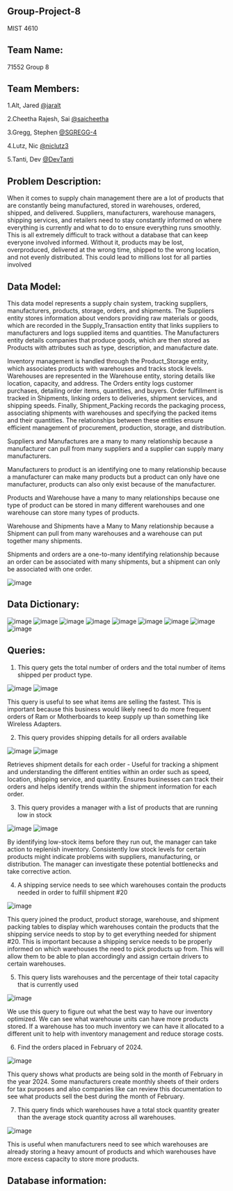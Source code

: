 ## Group-Project-8
MIST 4610

## Team Name: 
71552 Group 8

## Team Members:
1.Alt, Jared [@jaralt](https://github.com/jaralt/)

2.Cheetha Rajesh, Sai [@saicheetha](https://github.com/saicheetha/)

3.Gregg, Stephen [@SGREGG-4](https://github.com/SGREGG-4/)

4.Lutz, Nic [@niclutz3](https://github.com/niclutz3/)

5.Tanti, Dev [@DevTanti](https://github.com/DevTanti/Group-Project-8.git)

## Problem Description:
When it comes to supply chain management there are a lot of products that are constantly being manufactured, stored in warehouses, ordered, shipped, and delivered. Suppliers, manufacturers, warehouse managers, shipping services, and retailers need to stay constantly informed on where everything is currently and what to do to ensure everything runs smoothly. This is all extremely difficult to track without a database that can keep everyone involved informed. Without it, products may be lost, overproduced, delivered at the wrong time, shipped to the wrong location, and not evenly distributed. This could lead to millions lost for all parties involved

## Data Model:
This data model represents a supply chain system, tracking suppliers, manufacturers, products, storage, orders, and shipments. The Suppliers entity stores information about vendors providing raw materials or goods, which are recorded in the Supply_Transaction entity that links suppliers to manufacturers and logs supplied items and quantities. The Manufacturers entity details companies that produce goods, which are then stored as Products with attributes such as type, description, and manufacture date.

Inventory management is handled through the Product_Storage entity, which associates products with warehouses and tracks stock levels. Warehouses are represented in the Warehouse entity, storing details like location, capacity, and address. The Orders entity logs customer purchases, detailing order items, quantities, and buyers. Order fulfillment is tracked in Shipments, linking orders to deliveries, shipment services, and shipping speeds. Finally, Shipment_Packing records the packaging process, associating shipments with warehouses and specifying the packed items and their quantities. The relationships between these entities ensure efficient management of procurement, production, storage, and distribution.

Suppliers and Manufactures are a many to many relationship because a manufacturer can pull from many suppliers and a supplier can supply many manufacturers.

Manufacturers to product is an identifying one to many relationship because a manufacturer can make many products but a product can only have one manufacturer, products can also only exist because of the manufacturer.

Products and Warehouse have a many to many relationships because one type of product can be stored in many different warehouses and one warehouse can store many types of products.

Warehouse and Shipments have a Many to Many relationship because a Shipment can pull from many warehouses and a warehouse can put together many shipments.

Shipments and orders are a one-to-many identifying relationship because an order can be associated with many shipments, but a shipment can only be associated with one order. 

![image](https://github.com/user-attachments/assets/e10f7fec-b763-43f1-a03d-b6cf0ace630f)


## Data Dictionary:

![image](https://github.com/user-attachments/assets/6eae8503-f59f-496b-bf39-eaa7a13f8153)
![image](https://github.com/user-attachments/assets/fb4163da-b47e-4720-9768-ca0fd910ff99)
![image](https://github.com/user-attachments/assets/60160a18-a8a7-4ca5-919b-d80d5476660c)
![image](https://github.com/user-attachments/assets/a80ceca3-ff44-47bf-8a4a-0f0632409247)
![image](https://github.com/user-attachments/assets/f94dc6ee-094b-4c25-b4cc-47423802bc0f)
![image](https://github.com/user-attachments/assets/aaca4b49-143f-4406-b81a-fae49fb643ac)
![image](https://github.com/user-attachments/assets/70fae505-14ab-4214-9fba-5c3be9b59794)
![image](https://github.com/user-attachments/assets/bda886b1-ed80-4bf6-8d29-18eb67f75911)
![image](https://github.com/user-attachments/assets/140072ed-7301-4d3a-ba46-e6c60bdd408a)

## Queries:

1. This query gets the total number of orders and the total number of items shipped per product type.

![image](https://github.com/user-attachments/assets/a31a550e-e4f8-4351-9e62-71aedf77654c)
![image](https://github.com/user-attachments/assets/24d3cecf-ede7-4c94-aed6-4420e9ed6b4a)

This query is useful to see what items are selling the fastest. This is important because this business would likely need to do more frequent orders of Ram or Motherboards to keep supply up than something like Wireless Adapters. 

2. This query provides shipping details for all orders available

![image](https://github.com/user-attachments/assets/f2e5f590-cd08-4822-ac60-806d22659d75)
![image](https://github.com/user-attachments/assets/5629a27c-74c8-4ff6-bfa1-f4f6d8c337bc)

Retrieves shipment details for each order - Useful for tracking a shipment and understanding the different entities within an order such as speed, location, shipping service, and quantity. Ensures businesses can track their orders and helps identify trends within the shipment information for each order.

3. This query provides a manager with a list of products that are running low in stock

![image](https://github.com/user-attachments/assets/af9225f9-fce6-48d2-9618-614ecfff20a5)
![image](https://github.com/user-attachments/assets/0b667c7a-aba6-48d1-9adf-b6721f36622f)

By identifying low-stock items before they run out, the manager can take action to replenish inventory. Consistently low stock levels for certain products might indicate problems with suppliers, manufacturing, or distribution. The manager can investigate these potential bottlenecks and take corrective action.

4. A shipping service needs to see which warehouses contain the products needed in order to fulfill shipment #20 

![image](https://github.com/user-attachments/assets/866533ed-ea9d-4def-be83-cbfffd61e529)

This query joined the product, product storage, warehouse, and shipment packing tables to display which warehouses contain the products that the shipping service needs to stop by to get everything needed for shipment #20. This is important because a shipping service needs to be properly informed on which warehouses the need to pick products up from. This will allow them to be able to plan accordingly and assign certain drivers to certain warehouses. 

5. This query  lists  warehouses and the percentage of their total capacity that is currently used

![image](https://github.com/user-attachments/assets/81a49d1d-821b-4ce4-9fa6-67654d518de1)

We use this query to figure out what the best way to have our inventory optimized. We can see what warehouse units can have more products stored. If a warehouse has too much inventory we can have it allocated to a different unit to help with inventory management and reduce storage costs.  

6. Find the orders placed in February of 2024.

![image](https://github.com/user-attachments/assets/1224ba36-692c-412f-af1c-b3e81fe318d8)

This query shows what products are being sold in the month of February in the year 2024. Some manufacturers create monthly sheets of their orders for tax purposes and also companies like can review this documentation to see what products sell the best during the month of February.

7. This query finds which warehouses have a total stock quantity greater than the average stock quantity across all warehouses.

![image](https://github.com/user-attachments/assets/859d655e-e294-4d1d-8236-535b7f843f7c)


This is useful when manufacturers need to see which warehouses are already storing a heavy amount of products and which warehouses have more excess capacity to store more products.

## Database information:



